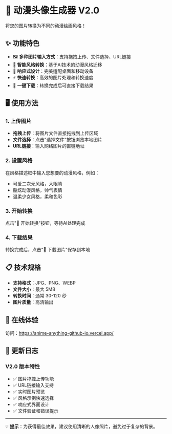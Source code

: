 # 🎨 动漫头像生成器 V2.0

将您的图片转换为不同的动漫绘画风格！

## ✨ 功能特色

- 🖼️ **多种图片输入方式**：支持拖拽上传、文件选择、URL链接
- 🎨 **智能风格转换**：基于AI技术的动漫风格迁移
- 📱 **响应式设计**：完美适配桌面和移动设备
- ⚡ **快速转换**：高效的图片处理和转换速度
- 💾 **一键下载**：转换完成后可直接下载结果

## 🖥️ 使用方法

### 1. 上传图片
- **拖拽上传**：将图片文件直接拖拽到上传区域
- **文件选择**：点击"选择文件"按钮浏览本地图片
- **URL链接**：输入网络图片的直链地址

### 2. 设置风格
在风格描述框中输入您想要的动漫风格，例如：
- 可爱二次元风格，大眼睛
- 酷炫动漫风格，帅气表情  
- 温柔少女风格，柔和色彩

### 3. 开始转换
点击"🎨 开始转换"按钮，等待AI处理完成

### 4. 下载结果
转换完成后，点击"💾 下载图片"保存到本地

## 📋 技术规格

- **支持格式**：JPG、PNG、WEBP
- **文件大小**：最大 5MB
- **转换时间**：通常 30-120 秒
- **图片质量**：高清输出

## 🚀 在线体验

访问：https://anime-anything-github-io.vercel.app/

## 📝 更新日志

### V2.0 版本特性
- ✅ 图片拖拽上传功能
- ✅ URL链接输入支持
- ✅ 实时图片预览
- ✅ 风格示例快速选择
- ✅ 响应式界面设计
- ✅ 文件验证和错误提示

---

💡 **提示**：为获得最佳效果，建议使用清晰的人像照片，避免过于复杂的背景。 